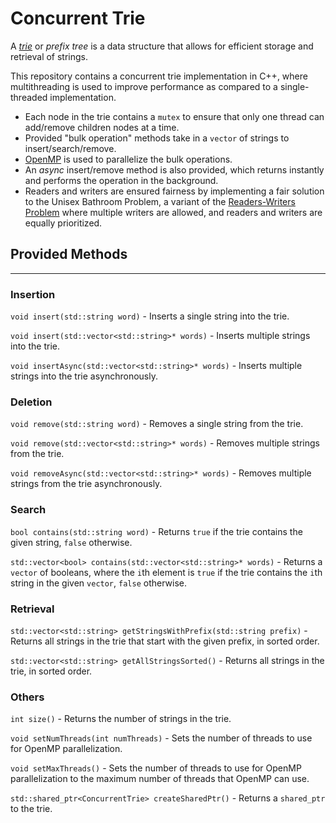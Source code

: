 # Concurrent Trie

A [*trie*](https://en.wikipedia.org/wiki/Trie) or *prefix tree* is a data structure that allows for efficient storage and retrieval of strings.

This repository contains a concurrent trie implementation in C++, where multithreading is used to improve performance as compared to a single-threaded implementation.
- Each node in the trie contains a `mutex` to ensure that only one thread can add/remove children nodes at a time.
- Provided "bulk operation" methods take in a `vector` of strings to insert/search/remove.
- [OpenMP](https://www.openmp.org/) is used to parallelize the bulk operations.
- An *async* insert/remove method is also provided, which returns instantly and performs the operation in the background.
- Readers and writers are ensured fairness by implementing a fair solution to the Unisex Bathroom Problem, a variant
of the [Readers-Writers Problem](https://en.wikipedia.org/wiki/Readers%E2%80%93writers_problem) where multiple writers
are allowed, and readers and writers are equally prioritized.

## Provided Methods
---

### Insertion
`void insert(std::string word)` - Inserts a single string into the trie.

`void insert(std::vector<std::string>* words)` - Inserts multiple strings into the trie.

`void insertAsync(std::vector<std::string>* words)` - Inserts multiple strings into the trie asynchronously.


### Deletion
`void remove(std::string word)` - Removes a single string from the trie.

`void remove(std::vector<std::string>* words)` - Removes multiple strings from the trie.

`void removeAsync(std::vector<std::string>* words)` - Removes multiple strings from the trie asynchronously.

### Search
`bool contains(std::string word)` - Returns `true` if the trie contains the given string, `false` otherwise.

`std::vector<bool> contains(std::vector<std::string>* words)` - Returns a `vector` of booleans, where the `i`th element is `true` if the trie contains the `i`th string in the given `vector`, `false` otherwise.

### Retrieval
`std::vector<std::string> getStringsWithPrefix(std::string prefix)` - Returns all strings in the trie that start with the given prefix, in sorted order.

`std::vector<std::string> getAllStringsSorted()` - Returns all strings in the trie, in sorted order.

### Others
`int size()` - Returns the number of strings in the trie.

`void setNumThreads(int numThreads)` - Sets the number of threads to use for OpenMP parallelization.

`void setMaxThreads()` - Sets the number of threads to use for OpenMP parallelization to the maximum number of threads that OpenMP can use.

`std::shared_ptr<ConcurrentTrie> createSharedPtr()` - Returns a `shared_ptr` to the trie.

